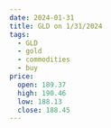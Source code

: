 ```yaml
---
date: 2024-01-31
title: GLD on 1/31/2024
tags: 
  - GLD
  - gold
  - commodities
  - buy
price:
  open: 189.37
  high: 190.46
  low: 188.13
  close: 188.45
---
```

<div class="post">
<snapshot-grid 
    :reports="['2024/01/30/CTA/gold', '2024/01/31/CTA/gold', '2024/01/31/MTP/GLD']"
    chart="2024/01/31/Chart/GLD"
/>
<p>

</p>
<p>

</p>
</div>